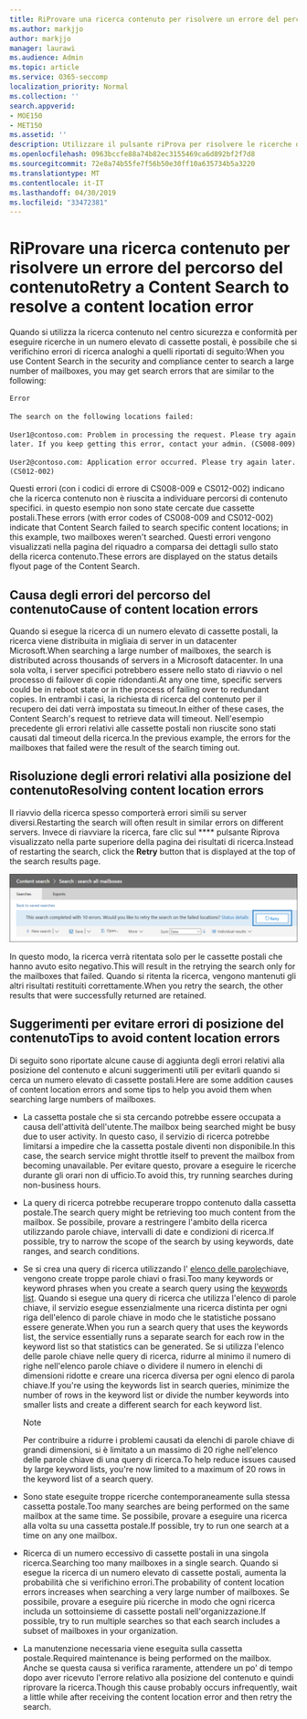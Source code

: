 ```yaml
---
title: RiProvare una ricerca contenuto per risolvere un errore del percorso del contenuto
ms.author: markjjo
author: markjjo
manager: laurawi
ms.audience: Admin
ms.topic: article
ms.service: O365-seccomp
localization_priority: Normal
ms.collection: ''
search.appverid:
- MOE150
- MET150
ms.assetid: ''
description: Utilizzare il pulsante riProva per risolvere le ricerche di contenuto che presentano errori di posizione del contenuto.
ms.openlocfilehash: 0963bccfe88a74b82ec3155469ca6d892bf2f7d8
ms.sourcegitcommit: 72e8a74b55fe7f56b50e30ff10a635734b5a3220
ms.translationtype: MT
ms.contentlocale: it-IT
ms.lasthandoff: 04/30/2019
ms.locfileid: "33472381"
---
```

# <a name="retry-a-content-search-to-resolve-a-content-location-error"></a><span data-ttu-id="7d08b-103">RiProvare una ricerca contenuto per risolvere un errore del percorso del contenuto</span><span class="sxs-lookup"><span data-stu-id="7d08b-103">Retry a Content Search to resolve a content location error</span></span>

<span data-ttu-id="7d08b-104">Quando si utilizza la ricerca contenuto nel centro sicurezza e conformità per eseguire ricerche in un numero elevato di cassette postali, è possibile che si verifichino errori di ricerca analoghi a quelli riportati di seguito:</span><span class="sxs-lookup"><span data-stu-id="7d08b-104">When you use Content Search in the security and compliance center to search a large number of mailboxes, you may get search errors that are similar to the following:</span></span>

```
Error

The search on the following locations failed:

User1@contoso.com: Problem in processing the request. Please try again later. If you keep getting this error, contact your admin. (CS008-009)

User2@contoso.com: Application error occurred. Please try again later. (CS012-002)
```

<span data-ttu-id="7d08b-105">Questi errori (con i codici di errore di CS008-009 e CS012-002) indicano che la ricerca contenuto non è riuscita a individuare percorsi di contenuto specifici. in questo esempio non sono state cercate due cassette postali.</span><span class="sxs-lookup"><span data-stu-id="7d08b-105">These errors (with error codes of CS008-009 and CS012-002) indicate that Content Search failed to search specific content locations; in this example, two mailboxes weren't searched.</span></span> <span data-ttu-id="7d08b-106">Questi errori vengono visualizzati nella pagina del riquadro a comparsa dei dettagli sullo stato della ricerca contenuto.</span><span class="sxs-lookup"><span data-stu-id="7d08b-106">These errors are displayed on the status details flyout page of the Content Search.</span></span>

## <a name="cause-of-content-location-errors"></a><span data-ttu-id="7d08b-107">Causa degli errori del percorso del contenuto</span><span class="sxs-lookup"><span data-stu-id="7d08b-107">Cause of content location errors</span></span>

<span data-ttu-id="7d08b-108">Quando si esegue la ricerca di un numero elevato di cassette postali, la ricerca viene distribuita in migliaia di server in un datacenter Microsoft.</span><span class="sxs-lookup"><span data-stu-id="7d08b-108">When searching a large number of mailboxes, the search is distributed across thousands of servers in a Microsoft datacenter.</span></span> <span data-ttu-id="7d08b-109">In una sola volta, i server specifici potrebbero essere nello stato di riavvio o nel processo di failover di copie ridondanti.</span><span class="sxs-lookup"><span data-stu-id="7d08b-109">At any one time, specific servers could be in reboot state or in the process of failing over to redundant copies.</span></span> <span data-ttu-id="7d08b-110">In entrambi i casi, la richiesta di ricerca del contenuto per il recupero dei dati verrà impostata su timeout.</span><span class="sxs-lookup"><span data-stu-id="7d08b-110">In either of these cases, the Content Search's request to retrieve data will timeout.</span></span> <span data-ttu-id="7d08b-111">Nell'esempio precedente gli errori relativi alle cassette postali non riuscite sono stati causati dal timeout della ricerca.</span><span class="sxs-lookup"><span data-stu-id="7d08b-111">In the previous example, the errors for the mailboxes that failed were the result of the search timing out.</span></span>

## <a name="resolving-content-location-errors"></a><span data-ttu-id="7d08b-112">Risoluzione degli errori relativi alla posizione del contenuto</span><span class="sxs-lookup"><span data-stu-id="7d08b-112">Resolving content location errors</span></span>

<span data-ttu-id="7d08b-113">Il riavvio della ricerca spesso comporterà errori simili su server diversi.</span><span class="sxs-lookup"><span data-stu-id="7d08b-113">Restarting the search will often result in similar errors on different servers.</span></span> <span data-ttu-id="7d08b-114">Invece di riavviare la ricerca, fare clic sul \*\*\*\* pulsante Riprova visualizzato nella parte superiore della pagina dei risultati di ricerca.</span><span class="sxs-lookup"><span data-stu-id="7d08b-114">Instead of restarting the search, click the **Retry** button that is displayed at the top of the search results page.</span></span>

![Fare clic sul pulsante riProva per risolvere gli errori relativi alla posizione del contenuto](media/retrycontentsearch3.png)

<span data-ttu-id="7d08b-116">In questo modo, la ricerca verrà ritentata solo per le cassette postali che hanno avuto esito negativo.</span><span class="sxs-lookup"><span data-stu-id="7d08b-116">This will result in the retrying the search only for the mailboxes that failed.</span></span> <span data-ttu-id="7d08b-117">Quando si ritenta la ricerca, vengono mantenuti gli altri risultati restituiti correttamente.</span><span class="sxs-lookup"><span data-stu-id="7d08b-117">When you retry the search, the other results that were successfully returned are retained.</span></span>

## <a name="tips-to-avoid-content-location-errors"></a><span data-ttu-id="7d08b-118">Suggerimenti per evitare errori di posizione del contenuto</span><span class="sxs-lookup"><span data-stu-id="7d08b-118">Tips to avoid content location errors</span></span>

<span data-ttu-id="7d08b-119">Di seguito sono riportate alcune cause di aggiunta degli errori relativi alla posizione del contenuto e alcuni suggerimenti utili per evitarli quando si cerca un numero elevato di cassette postali.</span><span class="sxs-lookup"><span data-stu-id="7d08b-119">Here are some addition causes of content location errors and some tips to help you avoid them when searching large numbers of mailboxes.</span></span>

- <span data-ttu-id="7d08b-120">La cassetta postale che si sta cercando potrebbe essere occupata a causa dell'attività dell'utente.</span><span class="sxs-lookup"><span data-stu-id="7d08b-120">The mailbox being searched might be busy due to user activity.</span></span> <span data-ttu-id="7d08b-121">In questo caso, il servizio di ricerca potrebbe limitarsi a impedire che la cassetta postale diventi non disponibile.</span><span class="sxs-lookup"><span data-stu-id="7d08b-121">In this case, the search service might throttle itself to prevent the mailbox from becoming unavailable.</span></span> <span data-ttu-id="7d08b-122">Per evitare questo, provare a eseguire le ricerche durante gli orari non di ufficio.</span><span class="sxs-lookup"><span data-stu-id="7d08b-122">To avoid this, try running searches during non-business hours.</span></span>

- <span data-ttu-id="7d08b-123">La query di ricerca potrebbe recuperare troppo contenuto dalla cassetta postale.</span><span class="sxs-lookup"><span data-stu-id="7d08b-123">The search query might be retrieving too much content from the mailbox.</span></span> <span data-ttu-id="7d08b-124">Se possibile, provare a restringere l'ambito della ricerca utilizzando parole chiave, intervalli di date e condizioni di ricerca.</span><span class="sxs-lookup"><span data-stu-id="7d08b-124">If possible, try to narrow the scope of the search by using keywords, date ranges, and search conditions.</span></span>

- <span data-ttu-id="7d08b-125">Se si crea una query di ricerca utilizzando l' [elenco delle parole](view-keyword-statistics-for-content-search.md#get-keyword-statistics-for-content-searches)chiave, vengono create troppe parole chiavi o frasi.</span><span class="sxs-lookup"><span data-stu-id="7d08b-125">Too many keywords or keyword phrases when you create a search query using the [keywords list](view-keyword-statistics-for-content-search.md#get-keyword-statistics-for-content-searches).</span></span> <span data-ttu-id="7d08b-126">Quando si esegue una query di ricerca che utilizza l'elenco di parole chiave, il servizio esegue essenzialmente una ricerca distinta per ogni riga dell'elenco di parole chiave in modo che le statistiche possano essere generate.</span><span class="sxs-lookup"><span data-stu-id="7d08b-126">When you run a search query that uses the keywords list, the service essentially runs a separate search for each row in the keyword list so that statistics can be generated.</span></span> <span data-ttu-id="7d08b-127">Se si utilizza l'elenco delle parole chiave nelle query di ricerca, ridurre al minimo il numero di righe nell'elenco parole chiave o dividere il numero in elenchi di dimensioni ridotte e creare una ricerca diversa per ogni elenco di parola chiave.</span><span class="sxs-lookup"><span data-stu-id="7d08b-127">If you're using the keywords list in search queries, minimize the number of rows in the keyword list or divide the number keywords into smaller lists and create a different search for each keyword list.</span></span>

  > [!NOTE]
  > <span data-ttu-id="7d08b-128">Per contribuire a ridurre i problemi causati da elenchi di parole chiave di grandi dimensioni, si è limitato a un massimo di 20 righe nell'elenco delle parole chiave di una query di ricerca.</span><span class="sxs-lookup"><span data-stu-id="7d08b-128">To help reduce issues caused by large keyword lists, you're now limited to a maximum of 20 rows in the keyword list of a search query.</span></span>

- <span data-ttu-id="7d08b-129">Sono state eseguite troppe ricerche contemporaneamente sulla stessa cassetta postale.</span><span class="sxs-lookup"><span data-stu-id="7d08b-129">Too many searches are being performed on the same mailbox at the same time.</span></span> <span data-ttu-id="7d08b-130">Se possibile, provare a eseguire una ricerca alla volta su una cassetta postale.</span><span class="sxs-lookup"><span data-stu-id="7d08b-130">If possible, try to run one search at a time on any one mailbox.</span></span>

- <span data-ttu-id="7d08b-131">Ricerca di un numero eccessivo di cassette postali in una singola ricerca.</span><span class="sxs-lookup"><span data-stu-id="7d08b-131">Searching too many mailboxes in a single search.</span></span> <span data-ttu-id="7d08b-132">Quando si esegue la ricerca di un numero elevato di cassette postali, aumenta la probabilità che si verifichino errori.</span><span class="sxs-lookup"><span data-stu-id="7d08b-132">The probability of content location errors increases when searching a very large number of mailboxes.</span></span> <span data-ttu-id="7d08b-133">Se possibile, provare a eseguire più ricerche in modo che ogni ricerca includa un sottoinsieme di cassette postali nell'organizzazione.</span><span class="sxs-lookup"><span data-stu-id="7d08b-133">If possible, try to run multiple searches so that each search includes a subset of  mailboxes in your organization.</span></span>

- <span data-ttu-id="7d08b-134">La manutenzione necessaria viene eseguita sulla cassetta postale.</span><span class="sxs-lookup"><span data-stu-id="7d08b-134">Required maintenance is being performed on the mailbox.</span></span> <span data-ttu-id="7d08b-135">Anche se questa causa si verifica raramente, attendere un po' di tempo dopo aver ricevuto l'errore relativo alla posizione del contenuto e quindi riprovare la ricerca.</span><span class="sxs-lookup"><span data-stu-id="7d08b-135">Though this cause probably occurs infrequently, wait a little while after receiving the content location error and then retry the search.</span></span>
